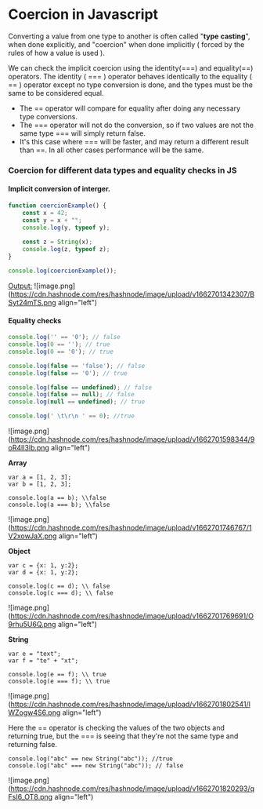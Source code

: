 # Coercion in Javascript

Converting a value from one type to another is often called "**type** **casting**", when done explicitly, and "coercion" when done implicitly ( forced by the rules of how a value is used ). 

We can check the implicit coercion using the identity(===) and equality(==) operators. The identity ( === ) operator behaves identically to the equality ( == ) operator except no type conversion is done, and the types must be the same to be considered equal. 

- The == operator will compare for equality after doing any necessary type conversions.
- The === operator will not do the conversion, so if two values are not the same type === will simply return false. 
- It's this case where === will be faster, and may return a different result than ==. In all other cases performance will be the same. 

### **Coercion for different data types and equality checks in JS**

#### Implicit conversion of interger.
```javascript
function coercionExample() {
	const x = 42;
	const y = x + "";
	console.log(y, typeof y);
	
	const z = String(x);
	console.log(z, typeof z);
}

console.log(coercionExample());
```
<u>Output:</u>
![image.png](https://cdn.hashnode.com/res/hashnode/image/upload/v1662701342307/BSyt24mTS.png align="left")

#### Equality checks

```javascript
console.log('' == '0'); // false
console.log(0 == ''); // true
console.log(0 == '0'); // true

console.log(false == 'false'); // false
console.log(false == '0'); // true

console.log(false == undefined); // false
console.log(false == null); // false
console.log(null == undefined); // true

console.log(' \t\r\n ' == 0); //true

```
![image.png](https://cdn.hashnode.com/res/hashnode/image/upload/v1662701598344/9oR4lI3lb.png align="left")



**Array**

```
var a = [1, 2, 3];
var b = [1, 2, 3];

console.log(a == b); \\false
console.log(a === b); \\false
```

![image.png](https://cdn.hashnode.com/res/hashnode/image/upload/v1662701746767/1V2xowJaX.png align="left")

**Object** 

```
var c = {x: 1, y:2};
var d = {x: 1, y:2};

console.log(c == d); \\ false
console.log(c === d); \\ false
```

![image.png](https://cdn.hashnode.com/res/hashnode/image/upload/v1662701769691/O9rhu5U6Q.png align="left")


**String**

```
var e = "text";
var f = "te" + "xt";

console.log(e == f); \\ true
console.log(e === f); \\ true
```

![image.png](https://cdn.hashnode.com/res/hashnode/image/upload/v1662701802541/lWZogw4S6.png align="left")


Here the == operator is checking the values of the two objects and returning true, but the === is seeing that they're not the same type and returning false. 

```
console.log("abc" == new String("abc")); //true
console.log("abc" === new String("abc")); // false
```

![image.png](https://cdn.hashnode.com/res/hashnode/image/upload/v1662701820293/qFsI6_OT8.png align="left")
